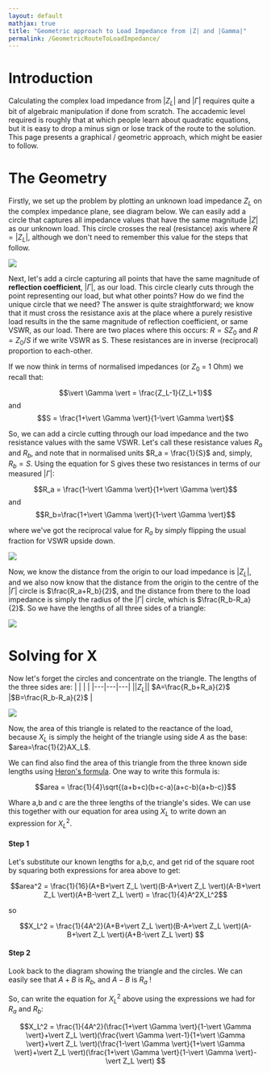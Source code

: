 ```yaml
---
layout: default
mathjax: true
title: "Geometric approach to Load Impedance from |Z| and |Gamma|"
permalink: /GeometricRouteToLoadImpedance/
---
```


# Introduction
Calculating the complex load impedance from $\vert Z_L \vert$ and $\vert \Gamma \vert$ requires quite a bit of algebraic manipulation if done from scratch. The accademic level required is roughly that at which people learn about quadratic equations, but it is easy to drop a minus sign or lose track of the route to the solution. This page presents a graphical / geometric approach, which might be easier to follow.

# The Geometry

Firstly, we set up the problem by plotting an unknown load impedance $Z_L$ on the complex impedance plane, see diagram below. We can easily add a circle that captures all impedance values that have the same magnitude $\vert Z \vert$ as our unknown load. This circle crosses the real (resistance) axis where $R = \vert Z_L \vert$, although we don't need to remember this value for the steps that follow.

<img src='https://g1ojs.github.io/G1OJS-MR300-SARK100-Firmware/assets/img/GeometricRouteFig1.PNG'>

Next, let's add a circle capturing all points that have the same magnitude of **reflection coefficient**,  $\vert \Gamma \vert$, as our load. This circle clearly cuts through the point representing our load, but what other points? How do we find the unique circle that we need? The answer is quite straightforward; we know that it must cross the resistance axis at the place where a purely resistive load results in the the same magnitude of reflection coefficient, or same VSWR, as our load. There are two places where this occurs: $R = SZ_0$ and $R = Z_0 / S$ if we write VSWR as S. These resistances are in inverse (reciprocal) proportion to each-other.

If we now think in terms of normalised impedances (or $Z_0$ = 1 Ohm) we recall that:

$$\vert \Gamma \vert = \frac{Z_L-1}{Z_L+1}$$ and $$S = \frac{1+\vert \Gamma \vert}{1-\vert \Gamma \vert}$$

So, we can add a circle cutting through our load impedance and the two resistance values with the same VSWR. Let's call these resistance values $R_a$ and $R_b$, and note that in normalised units $R_a = \frac{1}{S}$ and, simply, $R_b = S$. Using the equation for S gives these two resistances in terms of our measured  $\vert \Gamma \vert$:

$$R_a = \frac{1-\vert \Gamma \vert}{1+\vert \Gamma \vert}$$ and $$R_b=\frac{1+\vert \Gamma \vert}{1-\vert \Gamma \vert}$$ 

where we've got the reciprocal value for $R_a$ by simply flipping the usual fraction for VSWR upside down.

<img src='https://g1ojs.github.io/G1OJS-MR300-SARK100-Firmware/assets/img/GeometricRouteFig2.PNG'>

Now, we know the distance from the origin to our load impedance is $\vert Z_L \vert$, and we also now know that the distance from the origin to the centre of the $\vert \Gamma \vert$ circle is $\frac{R_a+R_b}{2}$, and the distance from there to the load impedance is simply the radius of the $\vert \Gamma \vert$ circle, which is $\frac{R_b-R_a}{2}$. So we have the lengths of all three sides of a triangle:

<img src='https://g1ojs.github.io/G1OJS-MR300-SARK100-Firmware/assets/img/GeometricRouteFig3.PNG'>

# Solving for X
Now let's forget the circles and concentrate on the triangle. The lengths of the three sides are:
|   |   |   |
|---|---|---|
|$\vert Z_L \vert$| $A=\frac{R_b+R_a}{2}$ |$B=\frac{R_b-R_a}{2}$ |

<img src='https://g1ojs.github.io/G1OJS-MR300-SARK100-Firmware/assets/img/GeometricRouteFig4.PNG'>

Now, the area of this triangle is related to the reactance of the load, because $X_L$ is simply the height of the triangle using side $A$ as the base: $area=\frac{1}{2}AX_L$.

We can find also find the area of this triangle from the three known side lengths using [Heron's formula](https://en.wikipedia.org/wiki/Heron%27s_formula). One way to write this formula is:

$$area = \frac{1}{4}\sqrt{(a+b+c)(b+c-a)(a+c-b)(a+b-c)}$$

Whare a,b and c are the three lengths of the triangle's sides. We can use this together with our equation for area using $X_L$ to write down an expression for $X_L^2$. 

#### Step 1
Let's substitute our known lengths for a,b,c, and get rid of the square root by squaring both expressions for area above to get:

$$area^2 = \frac{1}{16}(A+B+\vert Z_L \vert)(B-A+\vert Z_L \vert)(A-B+\vert Z_L \vert)(A+B-\vert Z_L \vert) = \frac{1}{4}A^2X_L^2$$

so 

$$X_L^2 = \frac{1}{4A^2}(A+B+\vert Z_L \vert)(B-A+\vert Z_L \vert)(A-B+\vert Z_L \vert)(A+B-\vert Z_L \vert) $$

#### Step 2
Look back to the diagram showing the triangle and the circles. We can easily see that $A+B$ is $R_b$, and $A-B$ is $R_a$ !

So, can write the equation for $X_L^2$ above using the expressions we had for $R_a$ and $R_b$:

$$X_L^2 = \frac{1}{4A^2}(\frac{1+\vert \Gamma \vert}{1-\vert \Gamma \vert}+\vert Z_L \vert)(\frac{\vert \Gamma \vert-1}{1+\vert \Gamma \vert}+\vert Z_L \vert)(\frac{1-\vert \Gamma \vert}{1+\vert \Gamma \vert}+\vert Z_L \vert)(\frac{1+\vert \Gamma \vert}{1-\vert \Gamma \vert}-\vert Z_L \vert) $$






